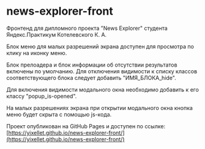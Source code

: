 # news-explorer-front
Фронтенд для дипломного проекта "News Explorer" студента Яндекс.Практикум Котелевского К. А.

Блок меню для малых разрешений экрана доступен для просмотра по клику на иконку меню.

Блок прелоадера и блок информации об отсутствии результатов включены по умолчанию. Для отключения видимости к списку классов соответствующего блока следует добавить "ИМЯ_БЛОКА_hide".

Для включения видимости модального окна необходимо добавить к его классу "popup_is-opened".

На малых разрешениях экрана при открытии модального окна кнопка меню будет скрыта с помощью js-кода.

Проект опубликован на GitHub Pages и доступен по ссылке:
[https://yixellet.github.io/news-explorer-front/](https://yixellet.github.io/news-explorer-front/)
